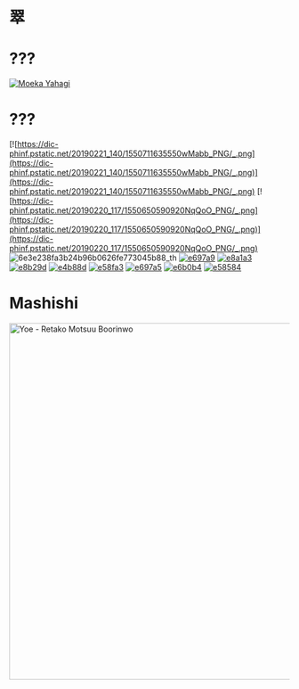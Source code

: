 # 翠
# ???
[![Moeka Yahagi](https://static.wikia.nocookie.net/mei-official/images/0/0b/Yahagi_Moeka_in_2023.webp/revision/latest?cb=20240120125850)](https://static.wikia.nocookie.net/mei-official/images/0/0b/Yahagi_Moeka_in_2023.webp/revision/latest?cb=20240120125850)
# ???
[![https://dic-phinf.pstatic.net/20190221_140/1550711635550wMabb_PNG/_.png](https://dic-phinf.pstatic.net/20190221_140/1550711635550wMabb_PNG/_.png)](https://dic-phinf.pstatic.net/20190221_140/1550711635550wMabb_PNG/_.png)
[![https://dic-phinf.pstatic.net/20190220_117/1550650590920NqQoO_PNG/_.png](https://dic-phinf.pstatic.net/20190220_117/1550650590920NqQoO_PNG/_.png)](https://dic-phinf.pstatic.net/20190220_117/1550650590920NqQoO_PNG/_.png)
![6e3e238fa3b24b96b0626fe773045b88_th](https://github.com/user-attachments/assets/06f90838-ac72-409a-becc-a74abfbac228)
[![e697a9](https://github.com/user-attachments/assets/94943996-422b-4935-a649-a7aafce10429)](https://dearmissdream.wordpress.com/2014/07/23/%E5%A5%BD%E7%8E%A9%E7%9A%84%E4%B8%AD%E6%96%87%E5%AD%97%E8%AE%8A%E8%AE%8A%E8%AE%8A/)
[![e8a1a3](https://github.com/user-attachments/assets/63923542-f391-42aa-a03c-c3bfce8be5a2)](https://dearmissdream.wordpress.com/2014/07/23/%E5%A5%BD%E7%8E%A9%E7%9A%84%E4%B8%AD%E6%96%87%E5%AD%97%E8%AE%8A%E8%AE%8A%E8%AE%8A/)
[![e8b29d](https://github.com/user-attachments/assets/0c2663a9-e0d0-416e-9c71-a6c0b27786a3)](https://dearmissdream.wordpress.com/2014/07/23/%E5%A5%BD%E7%8E%A9%E7%9A%84%E4%B8%AD%E6%96%87%E5%AD%97%E8%AE%8A%E8%AE%8A%E8%AE%8A/)
[![e4b88d](https://github.com/user-attachments/assets/b8490ace-918d-4605-b9b1-a74585131f3a)](https://dearmissdream.wordpress.com/2014/07/23/%E5%A5%BD%E7%8E%A9%E7%9A%84%E4%B8%AD%E6%96%87%E5%AD%97%E8%AE%8A%E8%AE%8A%E8%AE%8A/)
[![e58fa3](https://github.com/user-attachments/assets/3e705df7-80bb-400a-b869-539fc0888e7d)](https://dearmissdream.wordpress.com/2014/07/23/%E5%A5%BD%E7%8E%A9%E7%9A%84%E4%B8%AD%E6%96%87%E5%AD%97%E8%AE%8A%E8%AE%8A%E8%AE%8A/)
[![e697a5](https://github.com/user-attachments/assets/686690a5-7b75-47e3-b5e5-3c2114bd2bd0)](https://dearmissdream.wordpress.com/2014/07/23/%E5%A5%BD%E7%8E%A9%E7%9A%84%E4%B8%AD%E6%96%87%E5%AD%97%E8%AE%8A%E8%AE%8A%E8%AE%8A/)
[![e6b0b4](https://github.com/user-attachments/assets/118606c7-ad39-4fc4-8d68-dd199a6720bf)](https://dearmissdream.wordpress.com/2014/07/23/%E5%A5%BD%E7%8E%A9%E7%9A%84%E4%B8%AD%E6%96%87%E5%AD%97%E8%AE%8A%E8%AE%8A%E8%AE%8A/)
[![e58584](https://github.com/user-attachments/assets/f48c1ef6-0f35-4020-9b03-fb8d58fd267f)](https://dearmissdream.wordpress.com/2014/07/23/%E5%A5%BD%E7%8E%A9%E7%9A%84%E4%B8%AD%E6%96%87%E5%AD%97%E8%AE%8A%E8%AE%8A%E8%AE%8A/)
# Mashishi
[<img width="640" height="640" alt="Yoe - Retako Motsuu Boorinwo" src="https://github.com/user-attachments/assets/1c398481-3863-4441-9ed1-e11139b6d013" />
](https://api.deepai.org/job-view-file/cbe5b2af-f506-48c9-845c-14af3363310f/outputs/output.jpg)
